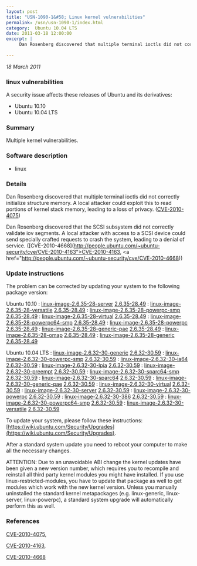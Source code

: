 ```yaml
---
layout: post
title: "USN-1090-1&#58; Linux kernel vulnerabilities"
permalink: /usn/usn-1090-1/index.html
category:  Ubuntu 10.04 LTS
date: 2011-03-18 12:00:00
excerpt: |
     Dan Rosenberg discovered that multiple terminal ioctls did not correctly initialize structure memory. A local attacker could exploit this to read portions of kernel stack memory, leading to a loss of privacy. ([CVE-2010-4075](http://people.ubuntu.com/~ubuntu-security/cve/CVE-2010-4075))
    
--- 
```

 
 

*18 March 2011*

### linux vulnerabilities

A security issue affects these releases of Ubuntu and its derivatives:

* Ubuntu 10.10
* Ubuntu 10.04 LTS

### Summary

Multiple kernel vulnerabilities. 

### Software description

* linux 

### Details

 Dan Rosenberg discovered that multiple terminal ioctls did not correctly initialize structure memory. A local attacker could exploit this to read portions of kernel stack memory, leading to a loss of privacy. ([CVE-2010-4075](http://people.ubuntu.com/~ubuntu-security/cve/CVE-2010-4075))

Dan Rosenberg discovered that the SCSI subsystem did not correctly validate iov segments. A local attacker with access to a SCSI device could send specially crafted requests to crash the system, leading to a denial of service. ([CVE-2010-4668](http://people.ubuntu.com/~ubuntu-security/cve/CVE-2010-4163">CVE-2010-4163</a>, <a href="http://people.ubuntu.com/~ubuntu-security/cve/CVE-2010-4668)) 

### Update instructions

The problem can be corrected by updating your system to the following package version:

Ubuntu 10.10
 : [linux-image-2.6.35-28-server](https://launchpad.net/ubuntu/+source/linux) <span> [2.6.35-28.49](https://launchpad.net/ubuntu/+source/linux/2.6.35-28.49) </span> 
 : [linux-image-2.6.35-28-versatile](https://launchpad.net/ubuntu/+source/linux) <span> [2.6.35-28.49](https://launchpad.net/ubuntu/+source/linux/2.6.35-28.49) </span> 
 : [linux-image-2.6.35-28-powerpc-smp](https://launchpad.net/ubuntu/+source/linux) <span> [2.6.35-28.49](https://launchpad.net/ubuntu/+source/linux/2.6.35-28.49) </span> 
 : [linux-image-2.6.35-28-virtual](https://launchpad.net/ubuntu/+source/linux) <span> [2.6.35-28.49](https://launchpad.net/ubuntu/+source/linux/2.6.35-28.49) </span> 
 : [linux-image-2.6.35-28-powerpc64-smp](https://launchpad.net/ubuntu/+source/linux) <span> [2.6.35-28.49](https://launchpad.net/ubuntu/+source/linux/2.6.35-28.49) </span> 
 : [linux-image-2.6.35-28-powerpc](https://launchpad.net/ubuntu/+source/linux) <span> [2.6.35-28.49](https://launchpad.net/ubuntu/+source/linux/2.6.35-28.49) </span> 
 : [linux-image-2.6.35-28-generic-pae](https://launchpad.net/ubuntu/+source/linux) <span> [2.6.35-28.49](https://launchpad.net/ubuntu/+source/linux/2.6.35-28.49) </span> 
 : [linux-image-2.6.35-28-omap](https://launchpad.net/ubuntu/+source/linux) <span> [2.6.35-28.49](https://launchpad.net/ubuntu/+source/linux/2.6.35-28.49) </span> 
 : [linux-image-2.6.35-28-generic](https://launchpad.net/ubuntu/+source/linux) <span> [2.6.35-28.49](https://launchpad.net/ubuntu/+source/linux/2.6.35-28.49) </span> 

Ubuntu 10.04 LTS
 : [linux-image-2.6.32-30-generic](https://launchpad.net/ubuntu/+source/linux) <span> [2.6.32-30.59](https://launchpad.net/ubuntu/+source/linux/2.6.32-30.59) </span> 
 : [linux-image-2.6.32-30-powerpc-smp](https://launchpad.net/ubuntu/+source/linux) <span> [2.6.32-30.59](https://launchpad.net/ubuntu/+source/linux/2.6.32-30.59) </span> 
 : [linux-image-2.6.32-30-ia64](https://launchpad.net/ubuntu/+source/linux) <span> [2.6.32-30.59](https://launchpad.net/ubuntu/+source/linux/2.6.32-30.59) </span> 
 : [linux-image-2.6.32-30-lpia](https://launchpad.net/ubuntu/+source/linux) <span> [2.6.32-30.59](https://launchpad.net/ubuntu/+source/linux/2.6.32-30.59) </span> 
 : [linux-image-2.6.32-30-preempt](https://launchpad.net/ubuntu/+source/linux) <span> [2.6.32-30.59](https://launchpad.net/ubuntu/+source/linux/2.6.32-30.59) </span> 
 : [linux-image-2.6.32-30-sparc64-smp](https://launchpad.net/ubuntu/+source/linux) <span> [2.6.32-30.59](https://launchpad.net/ubuntu/+source/linux/2.6.32-30.59) </span> 
 : [linux-image-2.6.32-30-sparc64](https://launchpad.net/ubuntu/+source/linux) <span> [2.6.32-30.59](https://launchpad.net/ubuntu/+source/linux/2.6.32-30.59) </span> 
 : [linux-image-2.6.32-30-generic-pae](https://launchpad.net/ubuntu/+source/linux) <span> [2.6.32-30.59](https://launchpad.net/ubuntu/+source/linux/2.6.32-30.59) </span> 
 : [linux-image-2.6.32-30-virtual](https://launchpad.net/ubuntu/+source/linux) <span> [2.6.32-30.59](https://launchpad.net/ubuntu/+source/linux/2.6.32-30.59) </span> 
 : [linux-image-2.6.32-30-server](https://launchpad.net/ubuntu/+source/linux) <span> [2.6.32-30.59](https://launchpad.net/ubuntu/+source/linux/2.6.32-30.59) </span> 
 : [linux-image-2.6.32-30-powerpc](https://launchpad.net/ubuntu/+source/linux) <span> [2.6.32-30.59](https://launchpad.net/ubuntu/+source/linux/2.6.32-30.59) </span> 
 : [linux-image-2.6.32-30-386](https://launchpad.net/ubuntu/+source/linux) <span> [2.6.32-30.59](https://launchpad.net/ubuntu/+source/linux/2.6.32-30.59) </span> 
 : [linux-image-2.6.32-30-powerpc64-smp](https://launchpad.net/ubuntu/+source/linux) <span> [2.6.32-30.59](https://launchpad.net/ubuntu/+source/linux/2.6.32-30.59) </span> 
 : [linux-image-2.6.32-30-versatile](https://launchpad.net/ubuntu/+source/linux) <span> [2.6.32-30.59](https://launchpad.net/ubuntu/+source/linux/2.6.32-30.59) </span> 

To update your system, please follow these instructions: [https://wiki.ubuntu.com/Security/Upgrades](https://wiki.ubuntu.com/Security/Upgrades).

After a standard system update you need to reboot your computer to make all the necessary changes.

ATTENTION: Due to an unavoidable ABI change the kernel updates have been given a new version number, which requires you to recompile and reinstall all third party kernel modules you might have installed. If you use linux-restricted-modules, you have to update that package as well to get modules which work with the new kernel version. Unless you manually uninstalled the standard kernel metapackages (e.g. linux-generic, linux-server, linux-powerpc), a standard system upgrade will automatically perform this as well. 

### References

 
 [CVE-2010-4075](http://people.ubuntu.com/~ubuntu-security/cve/CVE-2010-4075), 

 [CVE-2010-4163](http://people.ubuntu.com/~ubuntu-security/cve/CVE-2010-4163), 

 [CVE-2010-4668](http://people.ubuntu.com/~ubuntu-security/cve/CVE-2010-4668)
 

